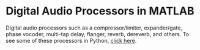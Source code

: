 # Digital Audio Processors in MATLAB
Digital audio processors such as a compressor/limiter, expander/gate, phase vocoder, multi-tap delay, flanger, reverb, dereverb, and others. To see some of these processors in Python, [click here](https://github.com/QuantumAudio/Digital-Audio-Processors-in-Python.git). 
